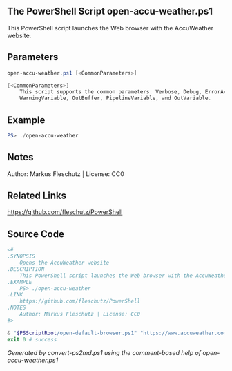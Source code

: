 ## The PowerShell Script **open-accu-weather.ps1**

This PowerShell script launches the Web browser with the AccuWeather website.

## Parameters
```powershell
open-accu-weather.ps1 [<CommonParameters>]

[<CommonParameters>]
    This script supports the common parameters: Verbose, Debug, ErrorAction, ErrorVariable, WarningAction, 
    WarningVariable, OutBuffer, PipelineVariable, and OutVariable.
```

## Example
```powershell
PS> ./open-accu-weather

```

## Notes
Author: Markus Fleschutz | License: CC0

## Related Links
https://github.com/fleschutz/PowerShell

## Source Code
```powershell
<#
.SYNOPSIS
	Opens the AccuWeather website 
.DESCRIPTION
	This PowerShell script launches the Web browser with the AccuWeather website.
.EXAMPLE
	PS> ./open-accu-weather
.LINK
	https://github.com/fleschutz/PowerShell
.NOTES
	Author: Markus Fleschutz | License: CC0
#>

& "$PSScriptRoot/open-default-browser.ps1" "https://www.accuweather.com"
exit 0 # success
```

*Generated by convert-ps2md.ps1 using the comment-based help of open-accu-weather.ps1*
